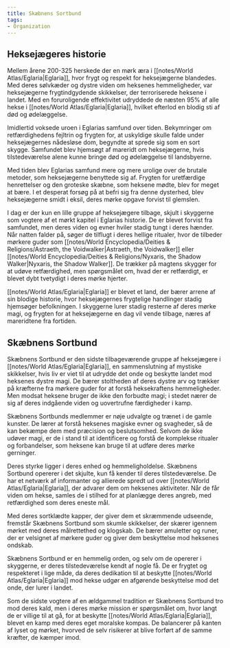 ```yaml
---
title: Skæbnens Sortbund
tags:
- Organization
---
```

## Heksejægeres historie 
Mellem årene 200-325 herskede der en mørk æra i [[notes/World Atlas/Eglaria|Eglaria]], hvor frygt og respekt for heksejægerne blandedes. Med deres sølvkæder og dystre viden om heksenes hemmeligheder, var heksejægerne frygtindgydende skikkelser, der terroriserede heksene i landet. Med en foruroligende effektivitet udryddede de næsten 95% af alle hekse i [[notes/World Atlas/Eglaria|Eglaria]], hvilket efterlod en blodig sti af død og ødelæggelse.

Imidlertid voksede uroen i Eglarias samfund over tiden. Bekymringer om retfærdighedens fejltrin og frygten for, at uskyldige skulle falde under heksejægernes nådesløse dom, begyndte at sprede sig som en sort skygge. Samfundet blev hjemsøgt af mareridt om heksejægerne, hvis tilstedeværelse alene kunne bringe død og ødelæggelse til landsbyerne.

Med tiden blev Eglarias samfund mere og mere urolige over de brutale metoder, som heksejægerne benyttede sig af. Frygten for uretfærdige henrettelser og den groteske skæbne, som heksene mødte, blev for meget at bære. I et desperat forsøg på at befri sig fra denne dysterhed, blev heksejægerne smidt i eksil, deres mørke opgave forvist til glemslen.

I dag er der kun en lille gruppe af heksejægere tilbage, skjult i skyggerne som vogtere af et mørkt kapitel i Eglarias historie. De er blevet forvist fra samfundet, men deres viden og evner hviler stadig tungt i deres hænder. Når natten falder på, søger de tilflugt i deres hellige ritualer, hvor de tilbeder mørkere guder som [[notes/World Encyclopedia/Deities & Religions/Astraeth, the Voidwalker|Astraeth, the Voidwalker]] eller [[notes/World Encyclopedia/Deities & Religions/Nyxaris, the Shadow Walker|Nyxaris, the Shadow Walker]]. De trækker på magtens skygger for at udøve retfærdighed, men spørgsmålet om, hvad der er retfærdigt, er blevet dybt tvetydigt i deres mørke hjerter.

[[notes/World Atlas/Eglaria|Eglaria]] er blevet et land, der bærer arrene af sin blodige historie, hvor heksejægernes frygtelige handlinger stadig hjemsøger befolkningen. I skyggerne lurer stadig resterne af deres mørke magi, og frygten for at heksejægerne en dag vil vende tilbage, næres af mareridtene fra fortiden.

## Skæbnens Sortbund

Skæbnens Sortbund er den sidste tilbageværende gruppe af heksejægere i [[notes/World Atlas/Eglaria|Eglaria]], en sammenslutning af mystiske skikkelser, hvis liv er viet til at udrydde det onde og beskytte landet mod heksenes dystre magi. De bærer stoltheden af deres dystre arv og trækker på kræfterne fra mørkere guder for at forstå heksekraftens hemmeligheder. Men modsat heksene bruger de ikke den forbudte magi; i stedet nærer de sig af deres indgående viden og uovertrufne færdigheder i kamp.

Skæbnens Sortbunds medlemmer er nøje udvalgte og trænet i de gamle kunster. De lærer at forstå heksenes magiske evner og svagheder, så de kan bekæmpe dem med præcision og beslutsomhed. Selvom de ikke udøver magi, er de i stand til at identificere og forstå de komplekse ritualer og forbandelser, som heksene kan bruge til at udføre deres mørke gerninger.

Deres styrke ligger i deres enhed og hemmeligholdelse. Skæbnens Sortbund opererer i det skjulte, kun få kender til deres tilstedeværelse. De har et netværk af informanter og allierede spredt ud over [[notes/World Atlas/Eglaria|Eglaria]], der advarer dem om heksenes aktiviteter. Når de får viden om hekse, samles de i stilhed for at planlægge deres angreb, med retfærdighed som deres eneste mål.

Med deres sortklædte kapper, der giver dem et skræmmende udseende, fremstår Skæbnens Sortbund som skumle skikkelser, der skærer igennem mørket med deres målrettethed og klogskab. De bærer amuletter og runer, der er velsignet af mørkere guder og giver dem beskyttelse mod heksenes ondskab.

Skæbnens Sortbund er en hemmelig orden, og selv om de opererer i skyggerne, er deres tilstedeværelse kendt af nogle få. De er frygtet og respekteret i lige måde, da deres dedikation til at beskytte [[notes/World Atlas/Eglaria|Eglaria]] mod hekse udgør en afgørende beskyttelse mod det onde, der lurer i landet.

Som de sidste vogtere af en ældgammel tradition er Skæbnens Sortbund tro mod deres kald, men i deres mørke mission er spørgsmålet om, hvor langt de er villige til at gå, for at beskytte [[notes/World Atlas/Eglaria|Eglaria]], blevet en kamp med deres eget moralske kompas. De balancerer på kanten af lyset og mørket, hvorved de selv risikerer at blive forført af de samme kræfter, de kæmper imod.

